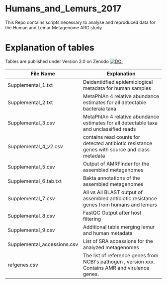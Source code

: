 # Humans_and_Lemurs_2017
This Repo contains scripts necessary to analyse and reproduced data for the Human and Lemur Metagenome ARG study

# Explanation of tables 
Tables are published under Version 2.0 on Zenodo [![DOI](https://zenodo.org/badge/DOI/10.5281/zenodo.10402843.svg)](https://doi.org/10.5281/zenodo.10402843)

File Name            |     Explanation        
------------------|--------------
Supplemental_1.txt | Deidentidfied epidemiological metadata for human samples
Supplemental_2.txt | MetaPhlAn 4 relative abundance estimates for all detectable bacteraia taxa
Supplemental_3.csv | MetaPhlAn 4 relative abundance estimates for all detectable taxa and unclassified reads 
Supplemental_4_v2.csv | contains read counts for detected antibiotic resistance genes with source and class metadata
Supplemental_5.csv | Output of AMRFinder for the assembled metagenomes
Supplemental_6.tab.txt | Bakta annotations of the assembled metagenomes
Supplemental_7.csv | All vs All BLAST output of assembled antibiotic resistance genes from humans and lemurs
Supplemental_8.csv | FastQC Output after host filtering
Supplemental_9.csv | Additional table merging lemur and human metadata
Supplemental_accessions.csv | List of SRA accessions for the analyzed metagenomes
refgenes.csv | The list of reference genes from NCBI's pathogen , version xxx. Contains AMR and virulence genes.
